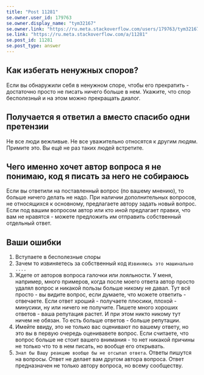 ```yaml
---
title: "Post 11281"
se.owner.user_id: 179763
se.owner.display_name: "tym32167"
se.owner.link: "https://ru.meta.stackoverflow.com/users/179763/tym32167"
se.link: "https://ru.meta.stackoverflow.com/a/11281"
se.post_id: 11281
se.post_type: answer
---
```

<h2>Как избегать ненужных споров?</h2>
<p>Если вы обнаружили себя в ненужном споре, чтобы его прекратить - достаточно просто не писать ничего больше в нем. Укажите, что спор бесполезный и на этом можно прекращать диалог.</p>
<h2>Получается я ответил а вместо спасибо одни претензии</h2>
<p>Не все люди вежливые. Не все уважительно относятся к другим людям. Примите это. Вы ещё не раз таких людей встретите.</p>
<h2>Чего именно хочет автор вопроса я не понимаю, код я писать за него не собираюсь</h2>
<p>Если вы ответили на поставленный вопрос (по вашему мнению), то больше ничего делать не надо. При наличии дополнительных вопросов, не относящихся к основному, предлагаете автору задать новый вопрос. Если под вашим вопросом автор или кто иной предлагает правки, что вам не нравятся - можете предложить им отправить собственный отдельный ответ.</p>
<h2>Ваши ошибки</h2>
<ol>
<li>Вступаете в бесполезные споры</li>
<li>Зачем то извиняетесь за собственный код <code>Извиняюсь это машинально ....</code></li>
<li>Ждете от авторов вопроса галочки или лояльности. У меня, например, много примеров, когда после моего ответа автор просто удалял вопрос и никакой пользы больше никому не давал. Тут всё просто - вы видите вопрос, если думаете, что можете ответить - отвечаете. Если ответ хроший - получаете плюсики, плохой - минусики, ну или ничего не получите. Пишете много хороших ответов - ваша репутация растет. И при этом никто никому тут ничем не обязан.
То есть больше ответов - больше репутации.</li>
<li>Имейте ввиду, это не только вас оценивают по вашему ответу, но это вы в первую очередь оценивавете вопрос. Если считаете, что вопрос больше не стоит вашего внимания - то нет никакой причины не только что то в нем писать, но вообще его открывать.</li>
<li><code>Знал бы Вашу реакцию вообще бы не отсылал ответа</code>. Ответы пишутся на вопросы. Ответ не делает вам другом автора вопроса. Ответ предназначен не только автору вопроса, но всему сообществу.</li>
</ol>
